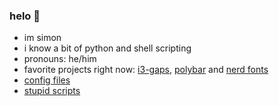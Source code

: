 ### helo 👋

- im simon
- i know a bit of python and shell scripting
- pronouns: he/him
- favorite projects right now: [i3-gaps](https://github.com/Airblader/i3), [polybar](https://github.com/polybar/polybar/) and [nerd fonts](https://github.com/ryanoasis/nerd-fonts)
- [config files](https://github.com/JakePaulExclusive/dots)
- [stupid scripts](https://github.com/JakePaulExclusive/scripts)
